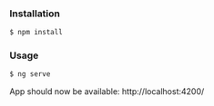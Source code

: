 ### Installation
```sh
$ npm install
```

### Usage
```sh
$ ng serve
```

App should now be available: http://localhost:4200/
